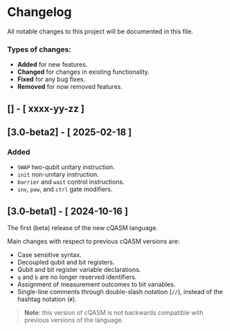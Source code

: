 # Changelog

All notable changes to this project will be documented in this file.

### Types of changes:
* **Added** for new features.
* **Changed** for changes in existing functionality.
* **Fixed** for any bug fixes.
* **Removed** for now removed features.


## [<version>] - [ xxxx-yy-zz ]

## [3.0-beta2] - [ 2025-02-18 ]

### Added

- `SWAP` two-qubit unitary instruction.
- `init` non-unitary instruction.
- `barrier` and `wait` control instructions.
- `inv`, `pow`, and `ctrl` gate modifiers.

## [3.0-beta1] - [ 2024-10-16 ]

The first (beta) release of the new cQASM language.

Main changes with respect to previous cQASM versions are:

- Case sensitive syntax.
- Decoupled qubit and bit registers.
- Qubit and bit register variable declarations.
- `q` and `b` are no longer reserved identifiers.
- Assignment of measurement outcomes to bit variables.
- Single-line comments through double-slash notation (`//`), instead of the hashtag notation (`#`).

> **Note**: this version of cQASM is not backwards compatible with previous versions of the language.